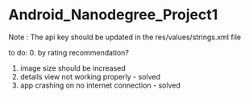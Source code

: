 # Android_Nanodegree_Project1 

Note : The api key should be updated in the res/values/strings.xml file

to do:
0. by rating recommendation?
1. image size should be increased
2. details view not working properly - solved
3. app crashing on no internet connection - solved

